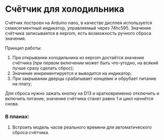 # Счётчик для холодильника

Счётчик построен на Arduino nano, в качестве дисплея используется семисегментный индикатор, управляемый через 74hc595. 
Значение счётчика записывается в eeprom, есть возможность ручного сброса значения. 

Принцип работы:
1. При открывании холодильника из eeprom достаётся значение счётчика (при первом включении может быть что-угодно, на всякий лучше сразу сделать сброс);
2. Значение инкрементируется и выводится на индикатор;
3. При закрывании дверцы срабатывает концевик и обрубает питание на плату;

Для сброса нужно зажать кнопку на D13 и кратковременно отключить и включить питание, значение счётчика станет равно 1 и цикл начнётся снова.

### В планах:
1. Встроить модель часов реального времени для автоматического сброса счётчика.
